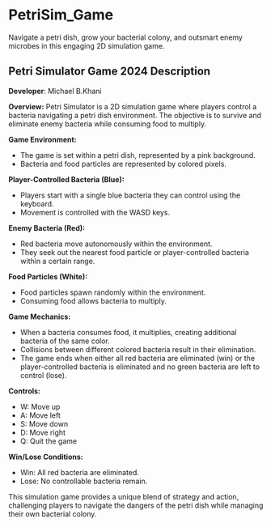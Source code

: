 # PetriSim_Game
Navigate a petri dish, grow your bacterial colony, and outsmart enemy microbes in this engaging 2D simulation game.


Petri Simulator Game 2024 Description
--------------------------------
**Developer**:
Michael B.Khani

**Overview:**
Petri Simulator is a 2D simulation game where players control a bacteria navigating a petri dish environment. The objective is to survive and eliminate enemy bacteria while consuming food to multiply.

**Game Environment:**
- The game is set within a petri dish, represented by a pink background.
- Bacteria and food particles are represented by colored pixels.

**Player-Controlled Bacteria (Blue):**
- Players start with a single blue bacteria they can control using the keyboard.
- Movement is controlled with the WASD keys.

**Enemy Bacteria (Red):**
- Red bacteria move autonomously within the environment.
- They seek out the nearest food particle or player-controlled bacteria within a certain range.

**Food Particles (White):**
- Food particles spawn randomly within the environment.
- Consuming food allows bacteria to multiply.

**Game Mechanics:**
- When a bacteria consumes food, it multiplies, creating additional bacteria of the same color.
- Collisions between different colored bacteria result in their elimination.
- The game ends when either all red bacteria are eliminated (win) or the player-controlled bacteria is eliminated and no green bacteria are left to control (lose).

**Controls:**
- W: Move up
- A: Move left
- S: Move down
- D: Move right
- Q: Quit the game

**Win/Lose Conditions:**
- Win: All red bacteria are eliminated.
- Lose: No controllable bacteria remain.

This simulation game provides a unique blend of strategy and action, challenging players to navigate the dangers of the petri dish while managing their own bacterial colony.
